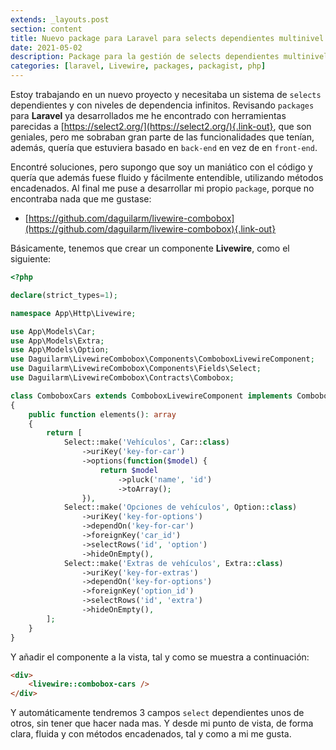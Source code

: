 ```yaml
---
extends: _layouts.post
section: content
title: Nuevo package para Laravel para selects dependientes multinivel (combobox)
date: 2021-05-02
description: Package para la gestión de selects dependientes multinivel para Laravel utilizando Livewire y TailwindCSS. 
categories: [laravel, Livewire, packages, packagist, php]
---
```


Estoy trabajando en un nuevo proyecto y necesitaba un sistema de `selects` dependientes y con niveles de dependencia infinitos. Revisando `packages` para **Laravel** ya desarrollados me he encontrado con herramientas parecidas a [https://select2.org/](https://select2.org/){.link-out}, que son geniales, pero me sobraban gran parte de las funcionalidades que tenían, además, quería que estuviera basado en `back-end` en vez de en `front-end`.

Encontré soluciones, pero supongo que soy un maniático con el código y quería que además fuese fluido y fácilmente entendible, utilizando métodos encadenados. Al final me puse a desarrollar mi propio `package`, porque no encontraba nada que me gustase:

- [https://github.com/daguilarm/livewire-combobox](https://github.com/daguilarm/livewire-combobox){.link-out}

Básicamente, tenemos que crear un componente **Livewire**, como el siguiente:

```php
<?php

declare(strict_types=1);

namespace App\Http\Livewire;

use App\Models\Car;
use App\Models\Extra;
use App\Models\Option;
use Daguilarm\LivewireCombobox\Components\ComboboxLivewireComponent;
use Daguilarm\LivewireCombobox\Components\Fields\Select;
use Daguilarm\LivewireCombobox\Contracts\Combobox;

class ComboboxCars extends ComboboxLivewireComponent implements Combobox
{
    public function elements(): array
    {
        return [
            Select::make('Vehículos', Car::class)
                ->uriKey('key-for-car')
                ->options(function($model) {
                    return $model
                        ->pluck('name', 'id')
                        ->toArray();
                }),
            Select::make('Opciones de vehículos', Option::class)
                ->uriKey('key-for-options')
                ->dependOn('key-for-car')
                ->foreignKey('car_id')
                ->selectRows('id', 'option')
                ->hideOnEmpty(),
            Select::make('Extras de vehículos', Extra::class)
                ->uriKey('key-for-extras')
                ->dependOn('key-for-options')
                ->foreignKey('option_id')
                ->selectRows('id', 'extra')
                ->hideOnEmpty(),
        ];
    }
}
```

Y añadir el componente a la vista, tal y como se muestra a continuación:

```html 
<div>
    <livewire::combobox-cars />
</div>
```

Y automáticamente tendremos 3 campos `select` dependientes unos de otros, sin tener que hacer nada mas. Y desde mi punto de vista, de forma clara, fluida y con métodos encadenados, tal y como a mi me gusta.
